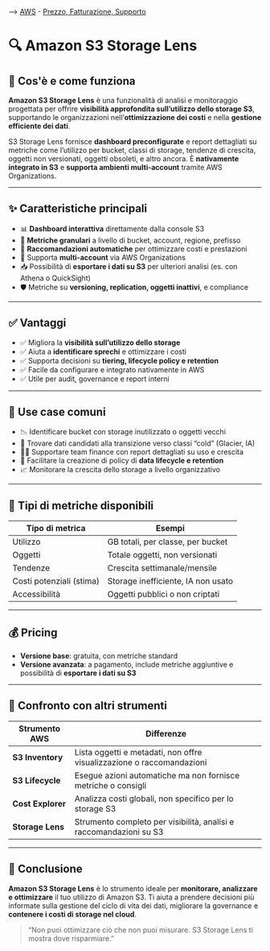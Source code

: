 --> [AWS](AWS.md)  -  [Prezzo, Fatturazione, Supporto](Prezzo-Fatturazione-Supporto.md)
# 🔍 Amazon S3 Storage Lens

## 📘 Cos'è e come funziona

**Amazon S3 Storage Lens** è una funzionalità di analisi e monitoraggio progettata per offrire **visibilità approfondita sull’utilizzo dello storage S3**, supportando le organizzazioni nell’**ottimizzazione dei costi** e nella **gestione efficiente dei dati**.

S3 Storage Lens fornisce **dashboard preconfigurate** e report dettagliati su metriche come l’utilizzo per bucket, classi di storage, tendenze di crescita, oggetti non versionati, oggetti obsoleti, e altro ancora. È **nativamente integrato in S3** e **supporta ambienti multi-account** tramite AWS Organizations.

---

## ✨ Caratteristiche principali

- 📊 **Dashboard interattiva** direttamente dalla console S3
- 🧩 **Metriche granulari** a livello di bucket, account, regione, prefisso
- 🧠 **Raccomandazioni automatiche** per ottimizzare costi e prestazioni
- 🏢 Supporta **multi-account** via AWS Organizations
- 📥 Possibilità di **esportare i dati su S3** per ulteriori analisi (es. con Athena o QuickSight)
- 🛡️ Metriche su **versioning, replication, oggetti inattivi**, e compliance

---

## ✅ Vantaggi

- ✅ Migliora la **visibilità sull’utilizzo dello storage**
- ✅ Aiuta a **identificare sprechi** e ottimizzare i costi
- ✅ Supporta decisioni su **tiering, lifecycle policy e retention**
- ✅ Facile da configurare e integrato nativamente in AWS
- ✅ Utile per audit, governance e report interni

---

## 🚀 Use case comuni

- 📉 Identificare bucket con storage inutilizzato o oggetti vecchi
- 🧊 Trovare dati candidati alla transizione verso classi “cold” (Glacier, IA)
- 🧑‍💼 Supportare team finance con report dettagliati su uso e crescita
- 🧾 Facilitare la creazione di policy di **data lifecycle e retention**
- 📈 Monitorare la crescita dello storage a livello organizzativo

---

## 🧪 Tipi di metriche disponibili

| Tipo di metrica              | Esempi                          |
|------------------------------|----------------------------------|
| Utilizzo                     | GB totali, per classe, per bucket |
| Oggetti                      | Totale oggetti, non versionati   |
| Tendenze                     | Crescita settimanale/mensile     |
| Costi potenziali (stima)     | Storage inefficiente, IA non usato |
| Accessibilità                | Oggetti pubblici o non criptati  |

---

## 💰 Pricing

- **Versione base**: gratuita, con metriche standard
- **Versione avanzata**: a pagamento, include metriche aggiuntive e possibilità di **esportare i dati su S3**

---

## 🔄 Confronto con altri strumenti

| Strumento AWS          | Differenze |
|------------------------|------------|
| **S3 Inventory**       | Lista oggetti e metadati, non offre visualizzazione o raccomandazioni |
| **S3 Lifecycle**       | Esegue azioni automatiche ma non fornisce metriche o consigli |
| **Cost Explorer**      | Analizza costi globali, non specifico per lo storage S3 |
| **Storage Lens**       | Strumento completo per visibilità, analisi e raccomandazioni su S3 |

---

## 📌 Conclusione

**Amazon S3 Storage Lens** è lo strumento ideale per **monitorare, analizzare e ottimizzare** il tuo utilizzo di Amazon S3. Ti aiuta a prendere decisioni più informate sulla gestione del ciclo di vita dei dati, migliorare la governance e **contenere i costi di storage nel cloud**.

> “Non puoi ottimizzare ciò che non puoi misurare. S3 Storage Lens ti mostra dove risparmiare.”

